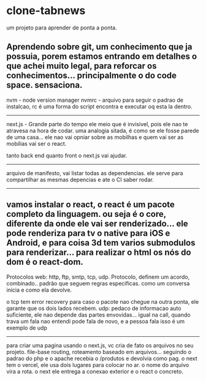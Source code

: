 # clone-tabnews
um projeto para aprender de ponta a ponta.

Aprendendo sobre git, um conhecimento que ja possuia, porem estamos entrando em detalhes o que achei muito legal, para reforcar os conhecimentos...
principalmente o do code space.
sensaciona.
---

nvm - node version manager
nvmrc - arquivo para seguir o padrao de instalcao, rc é uma forma do script encontra e executar oq esta la dentro.

----

next.js - Grande parte do tempo ele meio que é invisivel, pois ele nao te atravesa na hora de codar.
uma analogia sitada, é como se ele fosse parede de uma casa... ele nao vai opniar sobre as mobilhas e quem vai ser as mobilias vai ser o react.

tanto back end quanto front o next.js vai ajudar.

---

arquivo de manifesto, vai listar todas as dependencias.
ele serve para compartilhar as mesmas depencias e ate o CI saber rodar.

---
vamos instalar o react, o react é um pacote completo da linguagem. ou seja é o core, diferente da onde ele vai ser renderizado... ele pode renderiza para tv o native para iOS e Android, e para coisa 3d tem varios submodulos para renderizar... para realizar o html os nós do dom é o react-dom.
---

Protocolos web: http, ftp, smtp, tcp, udp.
Protocolo, definem um acordo, combinado.. padrão que seguem regras especificas.
como um conversa inicia e como ela devolve.

o tcp tem error recovery para caso o pacote nao chegue na outra ponta, ele garante que os dois lados recebem.
udp: pedaco de informacao auto suficiente, ele nao depende das partes envovidas... igual na call, quando trava um fala nao entendi pode fala de novo, e a pessoa fala isso é um exemplo de udp


---
para criar uma pagina usando o next.js, vc cria de fato os arquivos no seu projeto.
file-base routing, roteamento baseado em arquivos... seguindo o padrao do php e o apache recebia o /produtos e devolvia como pag.
o next tem o vercel, ele usa dois lugares para colocar no ar.
o nome do arquivo vira a rota.
o next ele entrega a conexao exterior e o react o concreto.
 